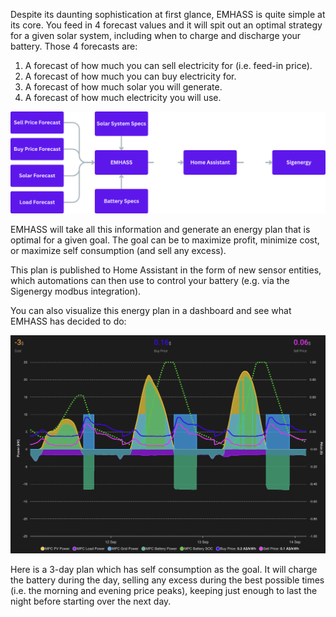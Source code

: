 Despite its daunting sophistication at first glance, EMHASS is quite simple at its core. You feed in 4 forecast values and it will spit out an optimal strategy for a given solar system, including when to charge and discharge your battery. Those 4 forecasts are:

1. A forecast of how much you can sell electricity for (i.e. feed-in price).
2. A forecast of how much you can buy electricity for.
3. A forecast of how much solar you will generate.
4. A forecast of how much electricity you will use.

<p align="center">
  <img src="/assets/img/emhass_diagram.png" alt="EMHASS Architecture Diagram" width="800">
</p>

EMHASS will take all this information and generate an energy plan that is optimal for a given goal. The goal can be to maximize profit, minimize cost, or maximize self consumption (and sell any excess).

This plan is published to Home Assistant in the form of new sensor entities, which automations can then use to control your battery (e.g. via the Sigenergy modbus integration).

You can also visualize this energy plan in a dashboard and see what EMHASS has decided to do:

<p align="center">
  <img src="/assets/img/3_day_plan.png" alt="EMHASS Plan Example" width="800">
</p>

Here is a 3-day plan which has self consumption as the goal. It will charge the battery during the day, selling any excess during the best possible times (i.e. the morning and evening price peaks), keeping just enough to last the night before starting over the next day.
